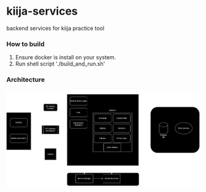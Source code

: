 # kiija-services
backend services for kiija practice tool

### How to build
1. Ensure docker is install on your system.
2. Run shell script './build_and_run.sh'


### Architecture

![Kiija Microservice Architecture](assets/kiija-microservice-architecture.drawio.png)
